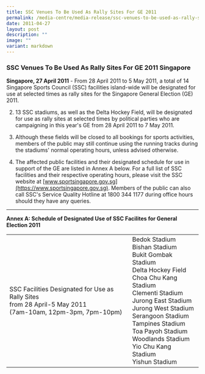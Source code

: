 ```yaml
---
title: SSC Venues To Be Used As Rally Sites For GE 2011
permalink: /media-centre/media-release/ssc-venues-to-be-used-as-rally-sites-for-ge-2011/
date: 2011-04-27
layout: post
description: ""
image: ""
variant: markdown
---
```

### **SSC Venues To Be Used As Rally Sites For GE 2011 Singapore**

**Singapore, 27 April 2011** - From 28 April 2011 to 5 May 2011, a total of 14 Singapore Sports Council (SSC) facilities island-wide will be designated for use at selected times as rally sites for the Singapore General Election (GE) 2011.

2. 13 SSC stadiums, as well as the Delta Hockey Field, will be designated for use as rally sites at selected times by political parties who are campaigning in this year's GE from 28 April 2011 to 7 May 2011.

3. Although these fields will be closed to all bookings for sports activities, members of the public may still continue using the running tracks during the stadiums' normal operating hours, unless advised otherwise.

4. The affected public facilities and their designated schedule for use in support of the GE are listed in Annex A below. For a full list of SSC facilities and their respective operating hours, please visit the SSC website at [www.sportsingapore.gov.sg](https://www.sportsingapore.gov.sg). Members of the public can also call SSC's Service Quality Hotline at 1800 344 1177 during office hours should they have any queries.

---

**Annex A: Schedule of Designated Use of SSC Facilites for General Election 2011**

|                                                       |               |
| ------------------------------------------------------| ------------- |
| SSC Facilities Designated for Use as Rally Sites <br>from 28 April-5 May 2011 <br>(7am-10am, 12pm-3pm, 7pm-10pm) | Bedok Stadium<br>Bishan Stadium <br>Bukit Gombak Stadium <br>Delta Hockey Field <br>Choa Chu Kang Stadium <br>Clementi Stadium <br>Jurong East Stadium <br>Jurong West Stadium <br>Serangoon Stadium <br>Tampines Stadium <br>Toa Payoh Stadium <br>Woodlands Stadium <br>Yio Chu Kang Stadium <br>Yishun Stadium |
 